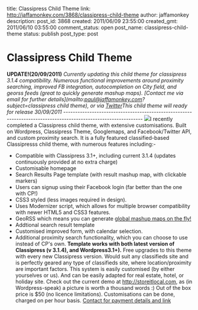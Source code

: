 title: Classipress Child Theme
link: http://jaffamonkey.com/3868/classipress-child-theme
author: jaffamonkey
description: 
post_id: 3868
created: 2011/06/09 23:55:00
created_gmt: 2011/06/10 03:55:00
comment_status: open
post_name: classipress-child-theme
status: publish
post_type: post

# Classipress Child Theme

**UPDATE!(20/09/2011)** _Currently updating this child theme for classipress 3.1.4 compatibility. Numerous functional improvements around proximity searching, improved FB integration, autocompletion on City field, and georss feeds (great to quickly generate mashup maps). [Contact me via email for further details](mailto:paul@jaffamonkey.com?subject=classipress child theme), or via [Twitter](http://twitter.com/#!/jaffamonkey)This child theme will ready for release 30/09/2011_ _\---------------------------------------------------------------------------------------------------------------_ ![](http://blog.jaffamonkey.com/files/2011/04/selfstoragesite-170x170.png)I recently completed a Classipress child theme, with extensive customisations. Built on Wordpress, Classipress Theme, Googlemaps, and Facebook/Twitter API, and custom proximity search. It is a fully featured classified-based Classipresss child theme, with numerous features including:- 

  * Compatible with Classipress 3.1+, including current 3.1.4 (updates continuously provided at no extra charge)
  * Customisable homepage
  * Search Results Page template (with result mashup map, with clickable markers)
  * Users can signup using their Facebook login (far better than the one with CP!)
  * CSS3 styled (less images required in design).
  * Uses Modernizer script, which allows for multiple browser compatibility with newer HTML5 and CSS3 features.
  * GeoRSS which means you can generate [global mashup maps on the fly!](http://storeitlocal.com/map-search-2-2/)
  * Addtional search result template
  * Customised improved form, with calendar selection.
  * Additional proximity search functionality, which you can choose to use instead of CP's own.
**Template works with both latest version of Classipress (v 3.1.4), and Wordpress3.1+).** Free upgrades to this theme with every new Classipress version. Would suit any classifieds site and is perfectly geared any type of classifieds site, where location/proximity are important factors. This system is easily customised (by either yourselves or us). And can be easily adapted for real estate, hotel, or holiday site. Check out the current demo at http://storeitlocal.com, as (in Wordpress-speak) a picture is worth a thousand words :) Out of the box price is $50 (no licence limitations). Customisations can be done, charged on per hour basis. [Contact for payment details and link](http://blog.jaffamonkey.com/contact-us/)